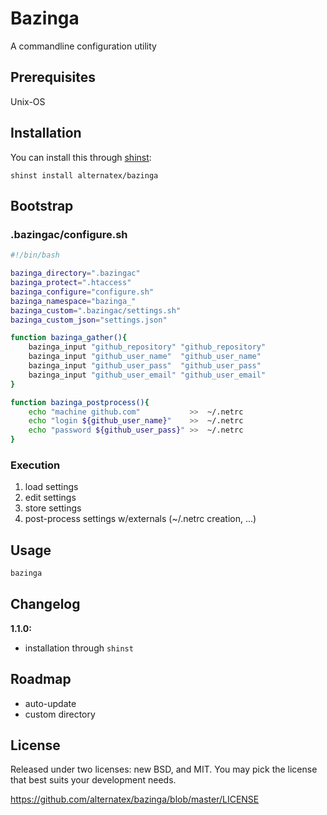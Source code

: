 Bazinga
=============

A commandline configuration utility 

Prerequisites
-------------
Unix-OS

Installation 
-------------

You can install this through [shinst](https://github.com/alternatex/shinst):

`shinst install alternatex/bazinga`

Bootstrap
-------------

### .bazingac/configure.sh

```bash
#!/bin/bash

bazinga_directory=".bazingac"
bazinga_protect=".htaccess"
bazinga_configure="configure.sh"
bazinga_namespace="bazinga_"
bazinga_custom=".bazingac/settings.sh"
bazinga_custom_json="settings.json"

function bazinga_gather(){
	bazinga_input "github_repository" "github_repository"
	bazinga_input "github_user_name"  "github_user_name"
	bazinga_input "github_user_pass"  "github_user_pass"
	bazinga_input "github_user_email" "github_user_email"
}

function bazinga_postprocess(){
	echo "machine github.com" 			>> 	~/.netrc
	echo "login ${github_user_name}" 	>> 	~/.netrc
	echo "password ${github_user_pass}" >> 	~/.netrc
}
```

### Execution
1. load settings
2. edit settings
3. store settings
4. post-process settings w/externals (~/.netrc creation, ...)

Usage
-------------

```bash
bazinga
```

Changelog
-------------
**1.1.0:**<br/>
* installation through `shinst` 

Roadmap
-------------
- auto-update
- custom directory 

License
-------------
Released under two licenses: new BSD, and MIT. You may pick the
license that best suits your development needs.

https://github.com/alternatex/bazinga/blob/master/LICENSE